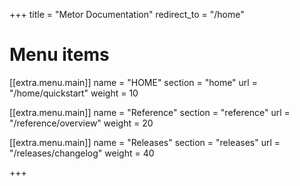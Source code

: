 +++
title = "Metor Documentation"
redirect_to = "/home"

# Menu items
[[extra.menu.main]]
name = "HOME"
section = "home"
url = "/home/quickstart"
weight = 10

[[extra.menu.main]]
name = "Reference"
section = "reference"
url = "/reference/overview"
weight = 20

[[extra.menu.main]]
name = "Releases"
section = "releases"
url = "/releases/changelog"
weight = 40

+++
